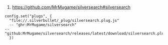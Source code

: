
1. https://github.com/MrMugame/silversearch#silversearch

```space-lua
config.set("plugs", {
  "file://.silverbullet/_plug/silversearch.plug.js"
  -- "ghr:MrMugame/silversearch"
-- "github:MrMugame/silversearch/releases/latest/download/silversearch.plug.js"
  })
```
